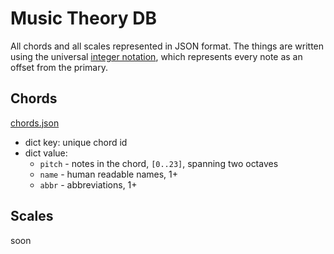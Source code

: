 # Music Theory DB

All chords and all scales represented in JSON format.
The things are written using the universal [integer notation][1],
which represents every note as an offset from the primary.

## Chords

[chords.json](chords.json)

- dict key: unique chord id
- dict value:
  - `pitch` - notes in the chord, `[0..23]`, spanning two octaves
  - `name` - human readable names, 1+
  - `abbr` - abbreviations, 1+

## Scales

soon

[1]: https://en.wikipedia.org/wiki/Pitch_class#Integer_notation